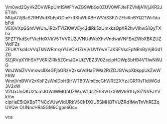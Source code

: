 Vm0wd2QyVkZOVWRpUm1SWFYwZG9WbGx0ZUV0WFJteFZVMjA1VjJKR2JETlhh
MUpUVjBaS2RHVkdXbFpOCmFrRXhWbXBHWVdSSFZrZFhiRnBYQ21Wc1dubFdi
VEI0VXpGSmVWUnJiR2xTYlZKWVEyc3dlRk5zUmxkaQpXR2hvVlhwS1QyTXha
SFZTYkdScFVteHdXVkV5TVV0U2JVNUdWbXhvVndwaVNFSnZWbXBKZUZWdFZs
ZFUKYkd4cVVqTkNWRmxyYUVOV1ZrVjVUVlYwVTJKSFVscFpNRnByVjBGd1ZG
SlZjRVpXYlhSVFV6RlZlRk5ZCmJGVUtZVEZ3V0ZsclpHOWpSbHB4VTIwNWJG
WnJWalZVVmxwcllXeGFjbGRzV2xkaVdHaE1Wa2RrZDJGVwpXbkppUkZwWFRW
WndjVnBWV2xKbFZsWnlDbHBHWTB0WmExcGhWREZXYzJGR1RsTldiWGd3V2xW
V2QxUnQKU2toa1JGWllWMGhDZWxaV1dsZFhSVGxXWlVkR1UySlZNVFJYVkVw
clpHeE5lQXBpTTNCcVUwVldURkV5Ck1XOU5SMHBTVUZRd1MwTnVhREZqUVQw
OUNncHRaSGM9CgpseGc=

vca